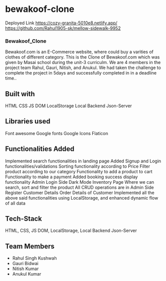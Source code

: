# bewakoof-clone
Deployed Link https://cozy-granita-5010e8.netlify.app/
https://github.com/Rahul1905-sk/mellow-sidewalk-9952

### Bewakoof_Clone

Bewakoof.com is an E-Commerce website, where  could buy a varities of clothes of different category. This is the Clone of Bewakoof.com which was given by Masai school during the unit-3 curriculm. We are 4 members in the project team Rahul, Gauri, Nitish, and Anukul. We had taken the challenge to complete the project in 5days and successfully completed in in a deadline time..

## Built with
HTML
CSS
JS DOM
LocalStorage
Local Backend Json-Server

## Libraries used
Font awesome
Google fonts
Google Icons
Flaticon

## Functionalities Added
Implemented search functionalities in landing page
Added Signup and Login functionalities/validations
Sorting functionality according to Price
Filter product according to our category
Functionality to add a product to cart
Functionality to make a payment
Added booking success display functionality
Admin Login Side
Dark Mode
Inventory Page Where we can search, sort and filter the product 
All CRUD operations are in Admin Side
Register Customer Details
Order Details of Customer
Implemented all the above said functionalities using LocalStorage, and enhanced dynamic flow of all data

## Tech-Stack
HTML,
CSS,
JS DOM,
LocalStorage,
Local Backend Json-Server



## Team Members
<ul>
  <li>Rahul Singh Kushwah</li>
  <li>Gauri Bidwai</li>
  <li>Nitish Kumar</li>
  <li>Anukul Kumar</li>
</ul>

